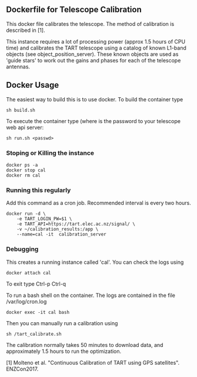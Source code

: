 ## Dockerfile for Telescope Calibration

This docker file calibrates the telescope. The method of calibration is
described in [1].

This instance requires a lot of processing power (approx 1.5 hours of CPU time) and calibrates the TART telescope using a catalog
of known L1-band objects (see object_position_server). These known objects are used as 'guide stars' to work out the gains and phases
for each of the telescope antennas.

## Docker Usage

The easiest way to build this is to use docker. To build the container type

    sh build.sh

To execute the container type (where <passwd> is the password to your telescope web api server:

    sh run.sh <passwd>


### Stoping or Killing the instance

    docker ps -a
    docker stop cal
    docker rm cal


### Running this regularly

Add this command as a cron job. Recommended interval is every two hours.

    docker run -d \
        -e TART_LOGIN_PW=$1 \
        -e TART_API=https://tart.elec.ac.nz/signal/ \
        -v ~/calibration_results:/app \
        --name=cal -it  calibration_server
    
### Debugging

This creates a running instance called 'cal'. You can check the logs using 

    docker attach cal

To exit type Ctrl-p Ctrl-q


To run a bash shell on the container. The logs are contained in the file /var/log/cron.log

    docker exec -it cal bash
    
Then you can manually run a calibration using

    sh /tart_calibrate.sh

The calibration normally takes 50 minutes to download data, and approximately 1.5 hours to run the optimization.

[1] Molteno et al. "Continuous Calibration of TART using GPS satellites". ENZCon2017.
